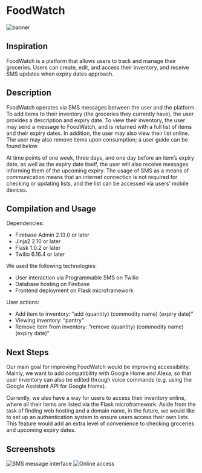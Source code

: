 # FoodWatch #
![banner](https://i.imgur.com/s4gUu2p.png)

## Inspiration ##
FoodWatch is a platform that allows users to track and manage their groceries. Users can create, edit, and access their inventory, and receive SMS updates when expiry dates approach.

## Description ##
FoodWatch operates via SMS messages between the user and the platform. To add items to their inventory (the groceries they currently have), the user provides a description and expiry date. To view their inventory, the user may send a message to FoodWatch, and is returned with a full list of items and their expiry dates. In addition, the user may also view their list online. The user may also remove items upon consumption; a user guide can be found below.

At time points of one week, three days, and one day before an item’s expiry date, as well as the expiry date itself, the user will also receive messages informing them of the upcoming expiry. The usage of SMS as a means of communication means that an internet connection is not required for checking or updating lists, and the list can be accessed via users’ mobile devices.

## Compilation and Usage ##
Dependencies:
* Firebase Admin 2.13.0 or later
* Jinja2 2.10 or later
* Flask 1.0.2 or later
* Twilio 6.16.4 or later

We used the following technologies:
* User interaction via Programmable SMS on Twilio
* Database hosting on Firebase
* Frontend deployment on Flask microframework

User actions:
* Add item to inventory: “add (quantity) (commodity name) (expiry date)”
* Viewing inventory: “pantry”
* Remove item from inventory: “remove (quantity) (commodity name) (expiry date)”

## Next Steps ##
Our main goal for improving FoodWatch would be improving accessibility. Mainly, we want to add compatibility with Google Home and Alexa, so that user inventory can also be edited through voice commands (e.g. using the Google Assistant API for Google Home).

Currently, we also have a way for users to access their inventory online, where all their items are listed via the Flask microframework. Aside from the task of finding web hosting and a domain name, in the future, we would like to set up an authentication system to ensure users access their own lists. This feature would add an extra level of convenience to checking groceries and upcoming expiry dates. 

## Screenshots ##
![SMS message interface]()
![Online access]()
